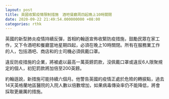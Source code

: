 ```yaml
---
layout: post
title: 英國收緊疫情限制措施　酒吧餐廳周四起晚上10時關閉
date: 2020-09-22 21:49:54.000000000 +08:00
categories: rthk
---
```


英國的新型肺炎疫情持續反彈，首相約翰遜宣佈收緊防疫措施，鼓勵民眾在家工作，又下令酒吧和餐廳當地星期四起，必須在晚上10時關閉。所有在服務業工作的人，包括酒吧、商店和的士司機必須佩戴口罩。

違反防疫措施的企業，將被處以最高一萬英鎊罰款，沒佩戴口罩或違反6人限聚規定的個人，初犯罰款將加倍至200英鎊。

約翰遜說，新措施可能持續六個月。他警告英國的疫情正處於危險的轉捩點，過去14天英格蘭地區醫院的入院人數以倍數增加，如果病毒傳染率仍不能降低，將會採取更嚴厲的措施。
